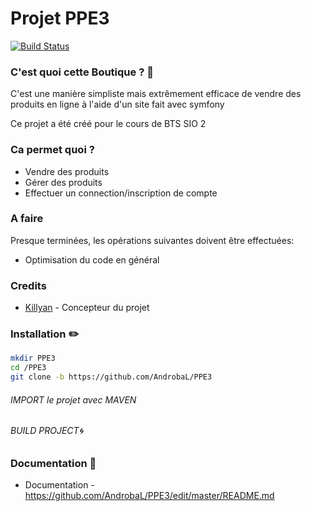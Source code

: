 # Projet PPE3

[![Build Status](https://travis-ci.org/joemccann/dillinger.svg?branch=master)](https://travis-ci.org/joemccann/dillinger)

### C'est quoi cette Boutique ? 🔣
C'est une manière simpliste mais extrêmement efficace de vendre des produits en ligne à l'aide d'un site fait avec symfony

Ce projet a été créé pour le cours de BTS SIO 2

### Ca permet quoi ?

  * Vendre des produits
  * Gérer des produits
  * Effectuer un connection/inscription de compte

### A faire
Presque terminées, les opérations suivantes doivent être effectuées:
  - Optimisation du code en général

### Credits
* [Killyan](https://github.com/AndrobaL) - Concepteur du projet

### Installation ✏️
```sh
mkdir PPE3
cd /PPE3
git clone -b https://github.com/AndrobaL/PPE3
```
###### IMPORT le projet avec MAVEN
###### BUILD PROJECT🌀

### Documentation 📝

 - Documentation - https://github.com/AndrobaL/PPE3/edit/master/README.md
